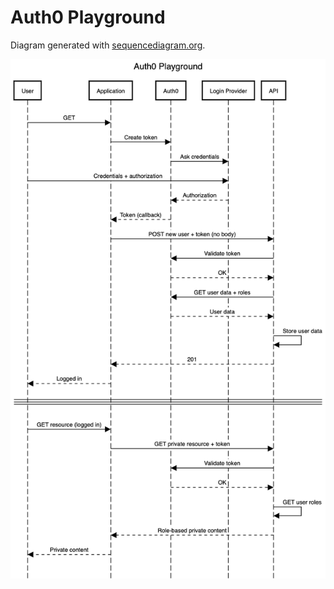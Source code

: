 # Auth0 Playground

Diagram generated with [sequencediagram.org][1].

![Sequence diagram](./sequence-diagram.png)

[1]: https://sequencediagram.org
